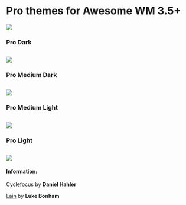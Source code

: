 # Pro themes for Awesome WM 3.5+

![](https://raw.githubusercontent.com/gyrfalco/pro/master/screenshots/pro-preview.png)

### Pro Dark
![](https://raw.githubusercontent.com/gyrfalco/pro/master/screenshots/pro-dark.png)
---

### Pro Medium Dark
![](https://raw.githubusercontent.com/gyrfalco/pro/master/screenshots/pro-medium-dark.png)
---

### Pro Medium Light
![](https://raw.githubusercontent.com/gyrfalco/pro/master/screenshots/pro-medium-light.png)
---

### Pro Light
![](https://raw.githubusercontent.com/gyrfalco/pro/master/screenshots/pro-light.png)
---

#### Information:

[Cyclefocus](https://github.com/blueyed/awesome-cyclefocus) by **Daniel Hahler**

[Lain](https://github.com/copycat-killer/lain) by **Luke Bonham**

